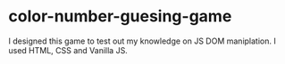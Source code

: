 # color-number-guesing-game
I designed this game to test out my knowledge on JS DOM maniplation. I used HTML, CSS and Vanilla JS.

